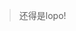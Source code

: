 > 还得是lopo!

[//]: # (<img height="200" src="https://github-readme-stats.vercel.app/api/top-langs/?username=lopo12123&hide_border=true&hide_title=true" alt="">)
